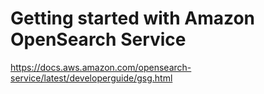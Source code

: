 # Getting started with Amazon OpenSearch Service

https://docs.aws.amazon.com/opensearch-service/latest/developerguide/gsg.html